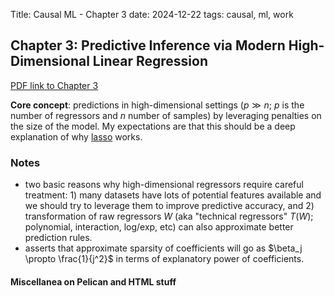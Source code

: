 Title: Causal ML - Chapter 3
date: 2024-12-22
tags: causal, ml, work

## Chapter 3: Predictive Inference via Modern High-Dimensional Linear Regression

[PDF link to Chapter 3](https://causalml-book.org/assets/chapters/CausalML_chap_3.pdf)

**Core concept**: predictions in high-dimensional settings ($p\gg n$; $p$ is the number of regressors and $n$ number of samples) by leveraging penalties on the size of the model. My expectations are that this should be a deep explanation of why [lasso](https://en.wikipedia.org/wiki/Lasso_(statistics)) works.

### Notes

* two basic reasons why high-dimensional regressors require careful treatment: 1) many datasets have lots of potential features available and we should try to leverage them to improve predictive accuracy, and 2) transformation of raw regressors $W$ (aka "technical regressors" $T(W)$; polynomial, interaction, log/exp, etc) can also approximate better prediction rules.
* asserts that approximate sparsity of coefficients will go as $\beta_j \propto \frac{1}{j^2}$ in terms of explanatory power of coefficients. 

#### Miscellanea on Pelican and HTML stuff
